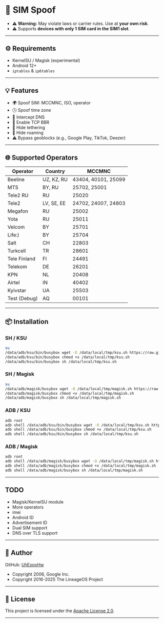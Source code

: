 # 🚀 SIM Spoof

* ⚠️ **Warning:** May violate laws or carrier rules. Use at **your own risk**.
* ⚠️ Supports **devices with only 1 SIM card in the SIM1 slot**.

---

## ⚙️ Requirements

* KernelSU / Magisk (experimental)
* Android 12+
* `iptables` & `ip6tables`

---

## 💡 Features

* 🌍 Spoof SIM: MCCMNC, ISO, operator
* 🕓 Spoof time zone
* 🔐 Intercept DNS
* 🚀 Enable TCP BBR
* 📶 Hide tethering
* 📶 Hide roaming
* ⚠️ Bypass geoblocks (e.g., Google Play, TikTok, Deezer)

---

## 🌐 Supported Operators

| Operator | Country    | MCCMNC              |
| -------- | ---------- | ------------------- |
| Beeline  | UZ, KZ, RU | 43404, 40101, 25099 |
| MTS      | BY, RU     | 25702, 25001        |
| Tele2 RU | RU         | 25020               |
| Tele2    | LV, SE, EE | 24702, 24007, 24803 |
| Megafon  | RU         | 25002               |
| Yota     | RU         | 25011               |
| Velcom   | BY         | 25701               |
| Life:)   | BY         | 25704               |
| Salt     | CH         | 22803               |
| Turkcell | TR         | 28601               |
| Tele Finland    | FI         | 24491               |
| Telekom  | DE         | 26201               |
| KPN      | NL         | 20408               |
| Airtel   | IN         | 40402               |
| Kyivstar  | UA         | 25503               |
| Test (Debug)     | AQ           | 00101               |

---

## 📦 Installation

### SH / KSU

```bash
su
/data/adb/ksu/bin/busybox wget -O /data/local/tmp/ksu.sh https://raw.githubusercontent.com/UhExooHw/sim-spoof/main/data/local/tmp/ksu.sh
/data/adb/ksu/bin/busybox chmod +x /data/local/tmp/ksu.sh
/data/adb/ksu/bin/busybox sh /data/local/tmp/ksu.sh
```

### SH / Magisk

```bash
su
/data/adb/magisk/busybox wget -O /data/local/tmp/magisk.sh https://raw.githubusercontent.com/UhExooHw/sim-spoof/main/data/local/tmp/magisk.sh
/data/adb/magisk/busybox chmod +x /data/local/tmp/magisk.sh
/data/adb/magisk/busybox sh /data/local/tmp/magisk.sh
```

### ADB / KSU

```bash
adb root
adb shell /data/adb/ksu/bin/busybox wget -O /data/local/tmp/ksu.sh https://raw.githubusercontent.com/UhExooHw/sim-spoof/main/data/local/tmp/ksu.sh
adb shell /data/adb/ksu/bin/busybox chmod +x /data/local/tmp/ksu.sh
adb shell /data/adb/ksu/bin/busybox sh /data/local/tmp/ksu.sh
```

### ADB / Magisk

```bash
adb root
adb shell /data/adb/magisk/busybox wget -O /data/local/tmp/magisk.sh https://raw.githubusercontent.com/UhExooHw/sim-spoof/main/data/local/tmp/magisk.sh
adb shell /data/adb/magisk/busybox chmod +x /data/local/tmp/magisk.sh
adb shell /data/adb/magisk/busybox sh /data/local/tmp/magisk.sh
```

---

## TODO
* Magisk/KernelSU module
* More operators
* imei
* Android ID
* Advertisement ID
* Dual SIM support
* DNS over TLS support

---

## 👤 Author

GitHub: [UhExooHw](https://github.com/UhExooHw)

* Copyright 2006, Google Inc.
* Copyright 2016-2025 The LineageOS Project

---

## 📄 License
This project is licensed under the [Apache License 2.0](LICENSE).

---
